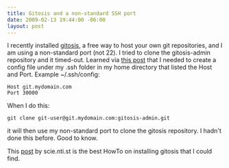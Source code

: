 ```yaml
---
title: Gitosis and a non-standard SSH port
date: 2009-02-13 19:44:00 -06:00
layout: post
---
```


I recently installed [gitosis](http://eagain.net/gitweb/?p=gitosis.git;a=summary), a free way to host your own git repositories, and I am using a non-standard port (not 22). I tried to clone the gitosis-admin repository and it timed-out. Learned via [this post](http://mechanicalrobotfish.com/posts/119-installing-git-server-using-gitosis) that I needed to create a config file under my .ssh folder in my home directory that listed the Host and Port. Example ~/.ssh/config: 
    
    
    Host git.mydomain.com
    Port 30000
    

When I do this: 
    
    
    git clone git-user@git.mydomain.com:gitosis-admin.git
    

it will then use my non-standard port to clone the gitosis repository. I hadn't done this before. Good to know.

This [post](http://scie.nti.st/2007/11/14/hosting-git-repositories-the-easy-and-secure-way) by scie.nti.st is the best HowTo on installing gitosis that I could find.